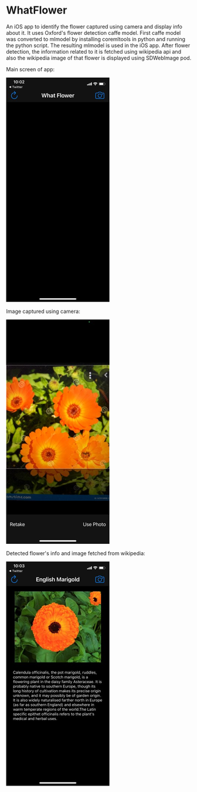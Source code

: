 # WhatFlower
An iOS app to identify the flower captured using camera and display info about it.
It uses Oxford's flower detection caffe model. First caffe model was converted to mlmodel by installing coremltools in python and running the python script.
The resulting mlmodel is used in the iOS app. After flower detection, the information related to it is fetched using wikipedia api and also the wikipedia image of that flower is displayed using SDWebImage pod.

Main screen of app:

![](https://github.com/shubham101096/WhatFlower/blob/main/screenshots/home.jpg)


Image captured using camera:

![](https://github.com/shubham101096/WhatFlower/blob/main/screenshots/capture.jpg)


Detected flower's info and image fetched from wikipedia:

![](https://github.com/shubham101096/WhatFlower/blob/main/screenshots/info.jpg)
